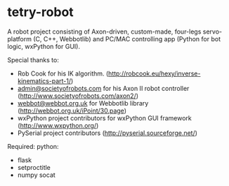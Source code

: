 tetry-robot
===========

A robot project consisting of Axon-driven, custom-made, four-legs servo-platform (C, C++, Webbotlib) and PC/MAC controlling app (Python for bot logic, wxPython for GUI).

Special thanks to:
 - Rob Cook for his IK algorithm. (http://robcook.eu/hexy/inverse-kinematics-part-1/)
 - admin@societyofrobots.com for his Axon II robot controller (http://www.societyofrobots.com/axon2/)
 - webbot@webbot.org.uk for Webbotlib library  (http://webbot.org.uk/iPoint/30.page)
 - wxPython project contributors for wxPython GUI framework (http://www.wxpython.org/)
 - PySerial project contributors (http://pyserial.sourceforge.net/)
  
 
Required:
python:
 - flask
 - setproctitle
 - numpy
socat